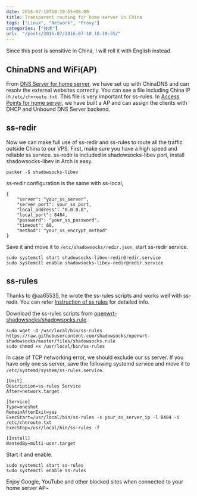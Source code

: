```yaml
---
date: 2016-07-10T10:19:55+08:00
title: Transparent routing for home server in China
tags: ["Linux", "Network", "Proxy"]
categories: ["技术"]
url:  "/posts/2016-07/2016-07-10_10-19-55/"
---
```


Since this post is sensitive in China, I will roll it with English instead. 

## ChinaDNS and WiFi(AP)

From [DNS Server for home server](../../2014/11/cubieboard2-dns-server.html), we have set up with ChinaDNS and can resolv the external websites correctly. You can see a file including China IP in `/etc/chnroute.txt`. This file is very important for ss-rules. In [Access Points for home server](../../2016/07/Access-Points-for-home-server.html), we have built a AP and can assign the clients with DHCP and Unbound DNS Server backend.

## ss-redir

Now we can make full use of ss-redir and ss-rules to route all the traffic outside China to our VPS. First, make sure you have a high speed and reliable ss service. ss-redir is included in shadowsocks-libev port, install shadowsocks-libev in Arch is easy.
```
packer -S shadowsocks-libev
```

ss-redir configuration is the same with ss-local,
```
{
    "server": "your_ss_server",
    "server_port": your_ss_port,
    "local_address": "0.0.0.0",
    "local_port": 8484,
    "password": "your_ss_password",
    "timeout": 60,
    "method": "your_ss_encrypt_method"
}
```

Save it and move it to `/etc/shadowsocks/redir.json`, start ss-redir service.
```
sudo systemctl start shadowsocks-libev-redir@redir.service
sudo systemctl enable shadowsocks-libev-redir@redir.service
```

## ss-rules

Thanks to @aa65535, he wrote the ss-rules scripts and works well with ss-redir. You can refer [Instruction of ss rules](https://github.com/shadowsocks/openwrt-shadowsocks/wiki/Instruction-of-ss-rules) for detailed info.

Download the ss-rules scripts from [openwrt-shadowsocks/shadowsocks.rule](https://github.com/shadowsocks/openwrt-shadowsocks/blob/master/files/shadowsocks.rule).
```
sudo wget -O /usr/local/bin/ss-rules https://raw.githubusercontent.com/shadowsocks/openwrt-shadowsocks/master/files/shadowsocks.rule
sudo chmod +x /usr/local/bin/ss-rules
```

In case of TCP networking error, we should exclude our ss server. If you have only one ss server, save the following systemd service and move it to `/etc/systemd/system/ss-rules.service`.

```
[Unit]
Description=ss-rules Service
After=network.target

[Service]
Type=oneshot
RemainAfterExit=yes
ExecStart=/usr/local/bin/ss-rules -s your_ss_server_ip -l 8484 -i /etc/chnroute.txt
ExecStop=/usr/local/bin/ss-rules -f

[Install]
WantedBy=multi-user.target
```

Start it and enable.
```
sudo systemctl start ss-rules
sudo systemctl enable ss-rules
```

Enjoy Google, YouTube and other blocked sites when connected to your home server AP~